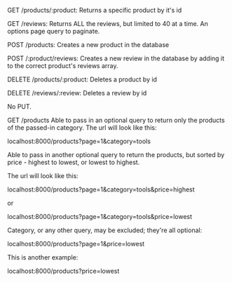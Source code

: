 GET /products/:product: Returns a specific product by it's id

GET /reviews: Returns ALL the reviews, but limited to 40 at a time. An options page query to paginate.

POST /products: Creates a new product in the database

POST /:product/reviews: Creates a new review in the database by adding it to the correct product's reviews array.

DELETE /products/:product: Deletes a product by id

DELETE /reviews/:review: Deletes a review by id

No PUT.

GET /products
Able to pass in an optional query to return only the products of the passed-in category. The url will look like this:

localhost:8000/products?page=1&category=tools

Able to pass in another optional query to return the products, but sorted by price - highest to lowest, or lowest to highest.

The url will look like this:

localhost:8000/products?page=1&category=tools&price=highest

or

localhost:8000/products?page=1&category=tools&price=lowest

Category, or any other query, may be excluded; they're all optional:

localhost:8000/products?page=1&price=lowest

This is another example:

localhost:8000/products?price=lowest

